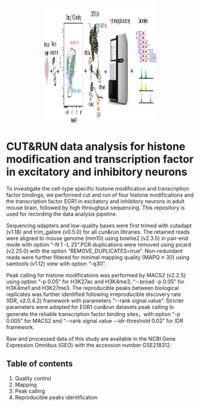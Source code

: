 <div align=center><img width="300" height="320" src="https://github.com/Gavin-Yinld/Neuronal_CUT.RUN/blob/main/github.png"/></div>

# CUT&RUN data analysis for histone modification and transcription factor in excitatory and inhibitory neurons
To investigate the cell-type specific histone modification and transcription factor bindings, we performed cut and run of four histone modifications and the transcription factor EGR1 in excitatory and inhibitory neurons in adult mouse brain, followed by high throughput sequencing. This repository is used for recording the data analysis pipeline.

Sequencing adapters and low-quality bases were first trimed with cutadapt (v1.18) and trim_galore (v0.5.0) for all cun&run libraries. The retained reads were aligned to mouse genome (mm10) using bowtie2 (v2.3.5) in pair-end mode with option “-N 1 -L 25”.PCR duplications were removed using picard (v2.25.0) with the option “REMOVE_DUPLICATES=true”. Non-redundant reads were further filtered for minimal mapping quality (MAPQ ≥ 30) using samtools (v1.12) view with option “-q30”.

Peak calling for histone modifications was performed by MACS2 (v2.2.5) using option “-p 0.05” for H3K27ac and H3K4me3, “--broad -p 0.05” for H3K4me1 and H3K27me3. The reproducible peaks between biological replicates was further identified following irreproducible discovery rate (IDR, v2.0.4.2) framework with parameters “--rank signal.value”. Stricter parameters were adopted for EGR1 cun&run datasets peak calling to generate the reliable transcription factor binding sites，with option “-p 0.005” for MACS2 and “--rank signal.value --idr-threshold 0.02” for IDR framework.

Raw and processed data of this study are available in the NCBI Gene Expression Omnibus (GEO) with the accession number GSE218312. 

## Table of contents
1. Quality control
2. Mapping
3. Peak calling
4. Reproducible peaks identification
